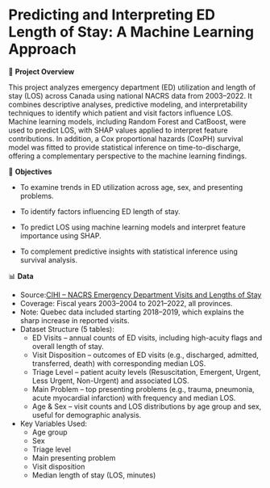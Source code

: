 # Predicting and Interpreting ED Length of Stay: A Machine Learning Approach

📌  **Project Overview**

This project analyzes emergency department (ED) utilization and length of stay (LOS) across Canada using national NACRS data from 2003–2022. It combines descriptive analyses, predictive modeling, and interpretability techniques to identify which patient and visit factors influence LOS. Machine learning models, including Random Forest and CatBoost, were used to predict LOS, with SHAP values applied to interpret feature contributions. In addition, a Cox proportional hazards (CoxPH) survival model was fitted to provide statistical inference on time-to-discharge, offering a complementary perspective to the machine learning findings.

🎯 **Objectives**
- To examine trends in ED utilization across age, sex, and presenting problems.

- To identify factors influencing ED length of stay.

- To predict LOS using machine learning models and interpret feature importance using SHAP.

- To complement predictive insights with statistical inference using survival analysis.

📊 **Data**

- Source:[CIHI – NACRS Emergency Department Visits and Lengths of Stay](https://www.cihi.ca/en/nacrs-emergency-department-visits-and-lengths-of-stay) 
- Coverage: Fiscal years 2003–2004 to 2021–2022, all provinces.
- Note: Quebec data included starting 2018–2019, which explains the sharp increase in reported visits.
- Dataset Structure (5 tables):
    - ED Visits – annual counts of ED visits, including high-acuity flags and overall length of stay.
    - Visit Disposition – outcomes of ED visits (e.g., discharged, admitted, transferred, death) with corresponding median LOS.
    - Triage Level – patient acuity levels (Resuscitation, Emergent, Urgent, Less Urgent, Non-Urgent) and associated LOS.
    - Main Problem – top presenting problems (e.g., trauma, pneumonia, acute myocardial infarction) with frequency and median LOS.
    - Age & Sex – visit counts and LOS distributions by age group and sex, useful for demographic analysis.
- Key Variables Used:
    - Age group
    - Sex
    - Triage level
    - Main presenting problem
    - Visit disposition
    - Median length of stay (LOS, minutes)

